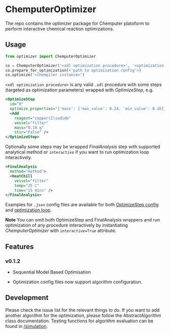 # ChemputerOptimizer

The repo contains the optimizer package for Chemputer platoform to perform interactive chemical reaction optimizations.

## Usage

```python
from optimizer import ChemputerOptimizer

co = ChemputerOptimizer('<xdl optimization procedure>', '<optimization graph>', <'path to OptimizeStep steps config'>)
co.prepare_for_optimization(<'path to optimization config'>)
co.optimize('<chempiler instance>')
```

`<xdl optimization procedure>` is any valid `.xdl` procedure with some steps (targeted as optimization parameters) wrapped with *OptimizeStep*, e.g.
```xml
<OptimizeStep
  id="0"
  optimize_properties="{'mass': {'max_value': 0.24, 'min_value': 0.16}}">
  <Add
    reagent="copper(I)iodide"
    vessel="filter"
    mass="0.19 g"
    stir="False" />
</OptimizeStep>
```
Optionally some steps may be wrapped *FinalAnalysis* step with supported analytical method or `interactive` if you want to run optimization loop interactively.
```xml
<FinalAnalysis
  method="method">
  <HeatChill
    vessel="filter"
    temp="25 C"
    time="15 mins" />
</FinalAnalysis>
```
Examples for `.json` config files are available for both [OptimizeStep config](/tests/config/valid_steps.json) and [optimization loop](/tests/config/valid_opt_config.json).

**Note**
You can omit both OptimizeStep and FinalAnalysis wrappers and run optimization of any procedure interactively by instantiating *ChemputerOptimizer* with `interactive=True` attribute.

## Features

### v0.1.2

* Sequential Model Based Optimisation

* Optimization config files now support algorithm configuration.

## Development

Please check the issue list for the relevant things to do.
If you want to add another algorithm for the optimization, please follow the AbstractAlgorithm class documentation. Testing functions for algorithm evaluation can be found in [/simulation](/tests/simulations/).